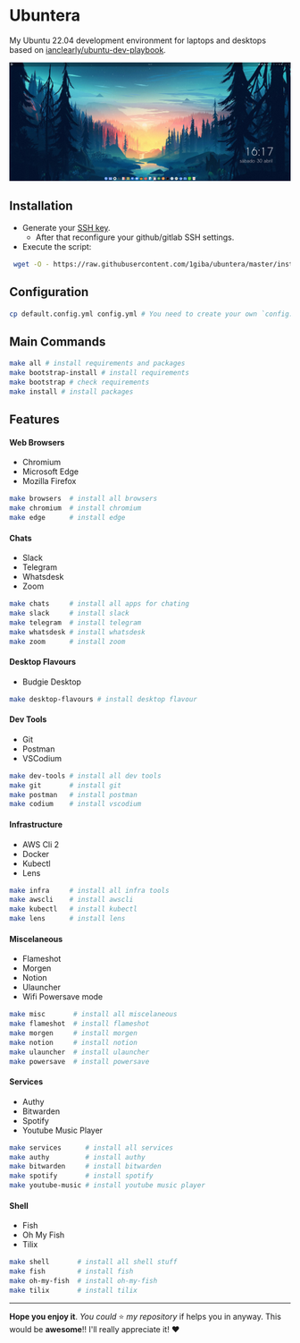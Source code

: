 # Ubuntera

My Ubuntu 22.04 development environment for laptops and desktops based on [ianclearly/ubuntu-dev-playbook](https://github.com/ianclearly/ubuntu-dev-playbook).

![My desktop](https://raw.githubusercontent.com/1giba/ubuntera/master/assets/imgs/desktop.png "My desktop")

## Installation

- Generate your [SSH key](https://docs.github.com/en/authentication/connecting-to-github-with-ssh/generating-a-new-ssh-key-and-adding-it-to-the-ssh-agent).
   - After that reconfigure your github/gitlab SSH settings.
- Execute the script:

```sh
 wget -O - https://raw.githubusercontent.com/1giba/ubuntera/master/install.sh | sh -
```

## Configuration

```bash
cp default.config.yml config.yml # You need to create your own `config.yml`.
```

## Main Commands

```bash
make all # install requirements and packages
make bootstrap-install # install requirements
make bootstrap # check requirements
make install # install packages
```

## Features

#### Web Browsers

- Chromium
- Microsoft Edge
- Mozilla Firefox

```bash
make browsers  # install all browsers
make chromium  # install chromium
make edge      # install edge
```

#### Chats

- Slack
- Telegram
- Whatsdesk
- Zoom

```bash
make chats     # install all apps for chating
make slack     # install slack
make telegram  # install telegram
make whatsdesk # install whatsdesk
make zoom      # install zoom
```

#### Desktop Flavours

- Budgie Desktop

```bash
make desktop-flavours # install desktop flavour
```

#### Dev Tools

- Git
- Postman
- VSCodium

```bash
make dev-tools # install all dev tools
make git       # install git
make postman   # install postman
make codium    # install vscodium
```

#### Infrastructure

- AWS Cli 2
- Docker
- Kubectl
- Lens

```bash
make infra     # install all infra tools
make awscli    # install awscli
make kubectl   # install kubectl
make lens      # install lens
```

#### Miscelaneous

- Flameshot
- Morgen
- Notion
- Ulauncher
- Wifi Powersave mode

```bash
make misc       # install all miscelaneous
make flameshot  # install flameshot
make morgen     # install morgen
make notion     # install notion
make ulauncher  # install ulauncher
make powersave  # install powersave
```

#### Services

- Authy
- Bitwarden
- Spotify
- Youtube Music Player

```bash
make services      # install all services
make authy         # install authy
make bitwarden     # install bitwarden
make spotify       # install spotify
make youtube-music # install youtube music player
```

#### Shell

- Fish
- Oh My Fish
- Tilix

```bash
make shell       # install all shell stuff
make fish        # install fish
make oh-my-fish  # install oh-my-fish
make tilix       # install tilix
```


---

**Hope you enjoy it**. _You could_ :star: _my repository_ if helps you in anyway. This would be **awesome**!! I'll really appreciate it! :heart:

